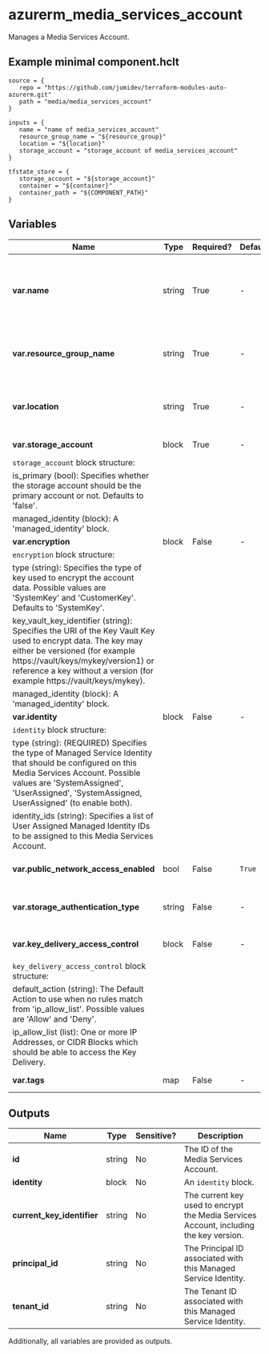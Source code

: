 # azurerm_media_services_account

Manages a Media Services Account.

## Example minimal component.hclt

```hcl
source = {
   repo = "https://github.com/jumidev/terraform-modules-auto-azurerm.git" 
   path = "media/media_services_account" 
}

inputs = {
   name = "name of media_services_account" 
   resource_group_name = "${resource_group}" 
   location = "${location}" 
   storage_account = "storage_account of media_services_account" 
}

tfstate_store = {
   storage_account = "${storage_account}" 
   container = "${container}" 
   container_path = "${COMPONENT_PATH}" 
}

```

## Variables

| Name | Type | Required? |  Default  |  Description |
| ---- | ---- | --------- |  ----------- | ----------- |
| **var.name** | string | True | -  |  Specifies the name of the Media Services Account. Only lowercase Alphanumeric characters allowed. Changing this forces a new resource to be created. | 
| **var.resource_group_name** | string | True | -  |  The name of the resource group in which to create the Media Services Account. Changing this forces a new resource to be created. | 
| **var.location** | string | True | -  |  Specifies the supported Azure location where the resource exists. Changing this forces a new resource to be created. | 
| **var.storage_account** | block | True | -  |  One or more `storage_account` blocks. | 
| `storage_account` block structure: || 
|   is_primary (bool): Specifies whether the storage account should be the primary account or not. Defaults to 'false'. ||
|   managed_identity (block): A 'managed_identity' block. ||
| **var.encryption** | block | False | -  |  An `encryption` block. | 
| `encryption` block structure: || 
|   type (string): Specifies the type of key used to encrypt the account data. Possible values are 'SystemKey' and 'CustomerKey'. Defaults to 'SystemKey'. ||
|   key_vault_key_identifier (string): Specifies the URI of the Key Vault Key used to encrypt data. The key may either be versioned (for example https://vault/keys/mykey/version1) or reference a key without a version (for example https://vault/keys/mykey). ||
|   managed_identity (block): A 'managed_identity' block. ||
| **var.identity** | block | False | -  |  An `identity` block. | 
| `identity` block structure: || 
|   type (string): (REQUIRED) Specifies the type of Managed Service Identity that should be configured on this Media Services Account. Possible values are 'SystemAssigned', 'UserAssigned', 'SystemAssigned, UserAssigned' (to enable both). ||
|   identity_ids (string): Specifies a list of User Assigned Managed Identity IDs to be assigned to this Media Services Account. ||
| **var.public_network_access_enabled** | bool | False | `True`  |  Whether public network access is allowed for this server. Defaults to `true`. | 
| **var.storage_authentication_type** | string | False | -  |  Specifies the storage authentication type. Possible value is `ManagedIdentity` or `System`. | 
| **var.key_delivery_access_control** | block | False | -  |  A `key_delivery_access_control` block. | 
| `key_delivery_access_control` block structure: || 
|   default_action (string): The Default Action to use when no rules match from 'ip_allow_list'. Possible values are 'Allow' and 'Deny'. ||
|   ip_allow_list (list): One or more IP Addresses, or CIDR Blocks which should be able to access the Key Delivery. ||
| **var.tags** | map | False | -  |  A mapping of tags assigned to the resource. | 



## Outputs

| Name | Type | Sensitive? | Description |
| ---- | ---- | --------- | --------- |
| **id** | string | No  | The ID of the Media Services Account. | 
| **identity** | block | No  | An `identity` block. | 
| **current_key_identifier** | string | No  | The current key used to encrypt the Media Services Account, including the key version. | 
| **principal_id** | string | No  | The Principal ID associated with this Managed Service Identity. | 
| **tenant_id** | string | No  | The Tenant ID associated with this Managed Service Identity. | 

Additionally, all variables are provided as outputs.
